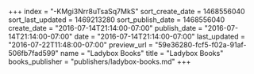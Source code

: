 +++
index = "-KMgi3Nrr8uTsaSq7MkS"
sort_create_date = 1468556040
sort_last_updated = 1469213280
sort_publish_date = 1468556040
create_date = "2016-07-14T21:14:00-07:00"
publish_date = "2016-07-14T21:14:00-07:00"
date = "2016-07-14T21:14:00-07:00"
last_updated = "2016-07-22T11:48:00-07:00"
preview_url = "59e36280-fcf5-f02a-91af-506fb7fad599"
name = "Ladybox Books"
title = "Ladybox Books"
books_publisher = "publishers/ladybox-books.md"
+++

